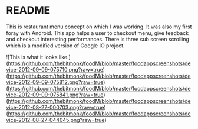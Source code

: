README
=========================================
This is restaurant menu concept on which I was working. It was also my first foray with Android. This app helps a user to checkout menu, give feedback and checkout interesting performances. There is three sub screen scrolling which is a modified version of Google IO project.

![This is what it looks like.]
(https://github.com/thebitmonk/foodM/blob/master/foodappscreenshots/device-2012-09-09-075710.png?raw=true)
(https://github.com/thebitmonk/foodM/blob/master/foodappscreenshots/device-2012-09-09-075812.png?raw=true)
(https://github.com/thebitmonk/foodM/blob/master/foodappscreenshots/device-2012-09-09-075841.png?raw=true)
(https://github.com/thebitmonk/foodM/blob/master/foodappscreenshots/device-2012-08-27-000703.png?raw=true)
(https://github.com/thebitmonk/foodM/blob/master/foodappscreenshots/device-2012-08-27-044045.png?raw=true)

